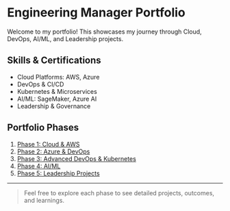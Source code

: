 # Engineering Manager Portfolio

Welcome to my portfolio! This showcases my journey through Cloud, DevOps, AI/ML, and Leadership projects.

## Skills & Certifications
- Cloud Platforms: AWS, Azure
- DevOps & CI/CD
- Kubernetes & Microservices
- AI/ML: SageMaker, Azure AI
- Leadership & Governance

## Portfolio Phases

1. [Phase 1: Cloud & AWS](Phase-1_Cloud_AWS/README.md)
2. [Phase 2: Azure & DevOps](Phase-2_Azure_DevOps/README.md)
3. [Phase 3: Advanced DevOps & Kubernetes](Phase-3_Advanced_DevOps_Kubernetes/README.md)
4. [Phase 4: AI/ML](Phase-4_AI_ML/README.md)
5. [Phase 5: Leadership Projects](Phase-5_Leadership_Projects/README.md)

---
> Feel free to explore each phase to see detailed projects, outcomes, and learnings.
